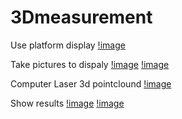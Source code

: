 # 3Dmeasurement

Use platform display
[!image](./img_result/index.jpg)

Take pictures to dispaly
[!image](./img_result/image0.bmp)
[!image](./img_result/image0j.bmp)

Computer Laser 3d pointclound
[!image](./img_result/median.png)

Show results
[!image](./img_result/result1.png)
[!image](./img_result/result2.png) 


